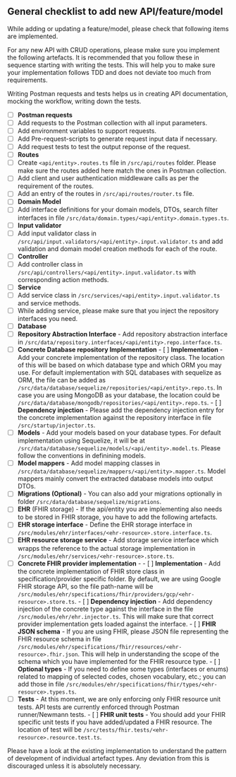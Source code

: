 ## General checklist to add new API/feature/model

While adding or updating a feature/model, please check that following items are implemented.

For any new API with CRUD operations, please make sure you implement the following artefacts. It is recommended that you follow these in sequence starting with writing the tests. This will help you to make sure your implementation follows TDD and does not deviate too much from requirements.

 Writing Postman requests and tests helps us in creating API documentation, mocking the workflow, writing down the tests.

 - [ ]  **Postman requests**
   - [ ]  Add requests to the Postman collection with all input parameters.
   - [ ]  Add environment variables to support requests.
   - [ ]  Add Pre-request-scripts to generate request input data if necessary.
   - [ ]  Add request tests to test the output reponse of the request.
 - [ ]  **Routes**
   - [ ]  Create `<api/entity>.routes.ts` file in `/src/api/routes` folder. Please make sure the routes added here match the ones in Postman collection.
   - [ ]  Add client and user authentication middleware calls as per the requirement of the routes.
   - [ ]  Add an entry of the routes in `/src/api/routes/router.ts` file.
 - [ ]  **Domain Model**
   - [ ]  Add interface definitions for your domain models, DTOs, search filter interfaces in file `/src/data/domain.types/<api/entity>.domain.types.ts`.
 - [ ]  **Input validator**
   - [ ]  Add input validator class in `/src/api/input.validators/<api/entity>.input.validator.ts` and add validation and domain model creation methods for each of the route.
 - [ ]  **Controller**
   - [ ]  Add controller class in `/src/api/controllers/<api/entity>.input.validator.ts` with corresponding action methods.
 - [ ]  **Service**
   - [ ]  Add service class in `/src/services/<api/entity>.input.validator.ts` and service methods.
   - [ ]  While adding service, please make sure that you inject the repository interfaces you need.
 - [ ]  **Database**
   - [ ]  **Repository Abstraction Interface** - Add repository abstraction interface in `/src/data/repository.interfaces/<api/entity>.repo.interface.ts`.
   - [ ]  **Concrete Database repository Implementation** 
     - [ ]  **Implementation** - Add your concrete implementation of the repository class. The location of this will be based on which database type and which ORM you may use. For default implementation with SQL databases with sequelize as ORM, the file can be added as `/src/data/database/sequelize/repositories/<api/entity>.repo.ts`. In case you are using MongoDB as your database, the location could be `/src/data/database/mongodb/repositories/<api/entity>.repo.ts`.
     - [ ]  **Dependency injection** - Please add the dependency injection entry for the concrete implementation against the repository interface in file `/src/startup/injector.ts`.
   - [ ]  **Models** - Add your models based on your database types. For default implementation using Sequelize, it will be at `/src/data/database/sequelize/models/<api/entity>.model.ts`. Please follow the conventions in definining models.
   - [ ]  **Model mappers** - Add model mapping classes in `/src/data/database/sequelize/mappers/<api/entity>.mapper.ts`. Model mappers mainly convert the extracted database models into output DTOs.
   - [ ]  **Migrations (Optional)** - You can also add your migrations optionally in folder `/src/data/database/sequelize/migrations`.
 - [ ]  **EHR** (FHIR storage) - If the api/entity you are implementing also needs to be stored in FHIR storage, you have to add the following artefacts.
   - [ ]  **EHR storage interface** - Define the EHR storage interface in `/src/modules/ehr/interfaces/<ehr-resource>.store.interface.ts`. 
   - [ ]  **EHR resource storage service** - Add storage service interface which wrapps the reference to the actual storage implementation in `/src/modules/ehr/services/<ehr-resource>.store.ts`.
   - [ ]  **Concrete FHIR provider implementation** - 
     - [ ]  **Implementation** - Add the concrete implementation of FHIR store class in specification/provider specific folder. By default, we are using Google FHIR storage API, so the file path-name will be `/src/modules/ehr/specifications/fhir/providers/gcp/<ehr-resource>.store.ts`.
     - [ ]  **Dependency injection** - Add dependency injection of the concrete type against the interface in the file `/src/modules/ehr/ehr.injector.ts`. This will make sure that correct provider implementation gets loaded against the interface.
     - [ ]  **FHIR JSON schema** - If you are using FHIR, please JSON file representing the FHIR resource schema in file `/src/modules/ehr/specifications/fhir/resources/<ehr-resource>.fhir.json`. This will help in understanding the scope of the schema which you have implemented for the FHIR resource type.
     - [ ]  **Optional types** - If you need to define some types (interfaces or enums) related to mapping of selected codes, chosen vocabulary, etc.; you can add those in file `/src/modules/ehr/specifications/fhir/types/<ehr-resource>.types.ts`.
   - [ ]  **Tests** - At this moment, we are only enforcing only FHIR resource unit tests. API tests are currently enforced through Postman runner/Newmann tests.
     - [ ]  **FHIR unit tests** - You should add your FHIR specific unit tests if you have added/updated a FHIR resource. The location of test will be `/src/tests/fhir.tests/<ehr-resource>.resource.test.ts`.

Please have a look at the existing implementation to understand the pattern of development of individual artefact types. Any deviation from this is discouraged unless it is absolutely necessary.